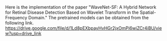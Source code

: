 Here is the implementation of the paper "WaveNet-SF: A Hybrid Network for Retinal Disease Detection Based on Wavelet Transform in the Spatial-Frequency Domain." 
The pretrained models can be obtained from the following link.
https://drive.google.com/file/d/1Ld8pEXbpayHvHGr2jxOmPi6wiZCr4iBU/view?usp=drive_link

